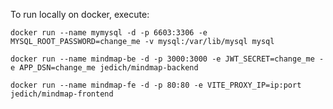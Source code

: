 To run locally on docker, execute:

```docker run --name mymysql -d -p 6603:3306 -e MYSQL_ROOT_PASSWORD=change_me -v mysql:/var/lib/mysql mysql```

```docker run --name mindmap-be -d -p 3000:3000 -e JWT_SECRET=change_me -e APP_DSN=change_me jedich/mindmap-backend```

```docker run --name mindmap-fe -d -p 80:80 -e VITE_PROXY_IP=ip:port jedich/mindmap-frontend```